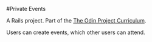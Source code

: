 #Private Events

A Rails project. Part of the [The Odin Project Curriculum](http://www.theodinproject.com). 

Users can create events, which other users can attend.